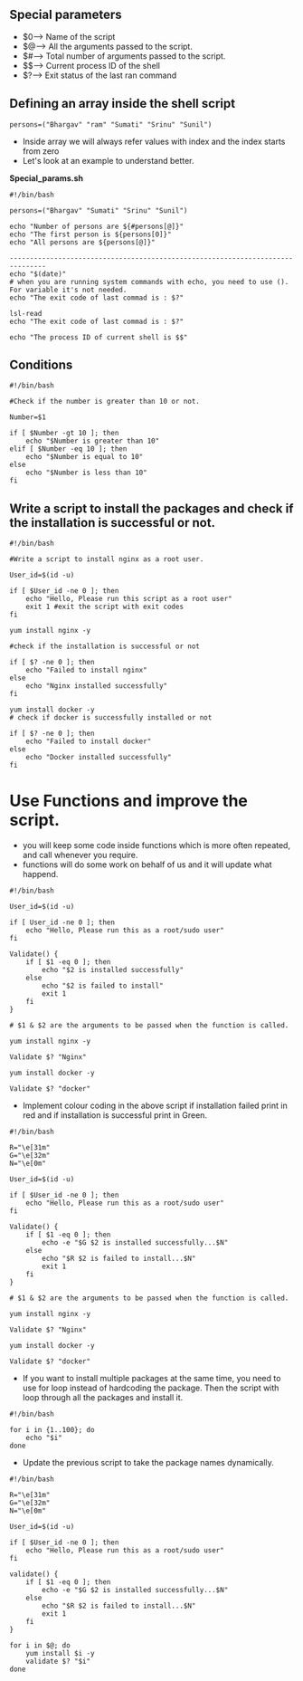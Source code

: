 ## Special parameters
* $0--> Name of the script
* $@--> All the arguments passed to the script.
* $#--> Total number of arguments passed to the script.
* $$--> Current process ID of the shell
* $?--> Exit status of the last ran command
## Defining an array inside the shell script
```
persons=("Bhargav" "ram" "Sumati" "Srinu" "Sunil")
```
* Inside array we will always refer values with index and the index starts from zero
* Let's look at an example to understand better.

**Special_params.sh**
```
#!/bin/bash

persons=("Bhargav" "Sumati" "Srinu" "Sunil")

echo "Number of persons are ${#persons[@]}"
echo "The first person is ${persons[0]}"
echo "All persons are ${persons[@]}"

-------------------------------------------------------------------------------
echo "$(date)"
# when you are running system commands with echo, you need to use (). For variable it's not needed.
echo "The exit code of last commad is : $?"

lsl-read
echo "The exit code of last commad is : $?"

echo "The process ID of current shell is $$"

```
## Conditions

```
#!/bin/bash

#Check if the number is greater than 10 or not.

Number=$1

if [ $Number -gt 10 ]; then
    echo "$Number is greater than 10"
elif [ $Number -eq 10 ]; then
    echo "$Number is equal to 10"
else
    echo "$Number is less than 10"
fi
```
## Write a script to install the packages and check if the installation is successful or not.
```
#!/bin/bash

#Write a script to install nginx as a root user.

User_id=$(id -u)

if [ $User_id -ne 0 ]; then
    echo "Hello, Please run this script as a root user"
    exit 1 #exit the script with exit codes
fi

yum install nginx -y

#check if the installation is successful or not

if [ $? -ne 0 ]; then
    echo "Failed to install nginx"
else
    echo "Nginx installed successfully"
fi

yum install docker -y
# check if docker is successfully installed or not

if [ $? -ne 0 ]; then
    echo "Failed to install docker"
else
    echo "Docker installed successfully"
fi
```
# Use Functions and improve the script.
* you will keep some code inside functions which is more often repeated, and call whenever you require.
* functions will do some work on behalf of us and it will update what happend.

```
#!/bin/bash

User_id=$(id -u)

if [ User_id -ne 0 ]; then
    echo "Hello, Please run this as a root/sudo user"
fi

Validate() {
    if [ $1 -eq 0 ]; then
        echo "$2 is installed successfully"
    else
        echo "$2 is failed to install"
        exit 1
    fi
}

# $1 & $2 are the arguments to be passed when the function is called.

yum install nginx -y

Validate $? "Nginx"

yum install docker -y

Validate $? "docker"
```
* Implement colour coding in the above script if installation failed print in red and if installation is successful print in Green.

```
#!/bin/bash

R="\e[31m"
G="\e[32m"
N="\e[0m"

User_id=$(id -u)

if [ $User_id -ne 0 ]; then
    echo "Hello, Please run this as a root/sudo user"
fi

Validate() {
    if [ $1 -eq 0 ]; then
        echo -e "$G $2 is installed successfully...$N"
    else
        echo "$R $2 is failed to install...$N"
        exit 1
    fi
}

# $1 & $2 are the arguments to be passed when the function is called.

yum install nginx -y

Validate $? "Nginx"

yum install docker -y

Validate $? "docker"
```
* If you want to install multiple packages at the same time, you need to use for loop instead of hardcoding the package. Then the script with loop through all the packages and install it.

```
#!/bin/bash

for i in {1..100}; do
    echo "$i"
done
```
* Update the previous script to take the package names dynamically.
```
#!/bin/bash

R="\e[31m"
G="\e[32m"
N="\e[0m"

User_id=$(id -u)

if [ $User_id -ne 0 ]; then
    echo "Hello, Please run this as a root/sudo user"
fi

validate() {
    if [ $1 -eq 0 ]; then
        echo -e "$G $2 is installed successfully...$N"
    else
        echo "$R $2 is failed to install...$N"
        exit 1
    fi
}

for i in $@; do
    yum install $i -y
    validate $? "$i"
done
```
